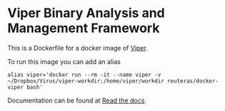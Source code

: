 # Viper Binary Analysis and Management Framework

This is a Dockerfile for a docker image of [Viper][1]. 

To run this image you can add an alias 

    alias viper='docker run --rm -it --name viper -v ~/Dropbox/Virus/viper-workdir:/home/viper/workdir reuteras/docker-viper bash'

Documentation can be found at [Read the docs][2].

 [1]: http://viper.li
 [2]: http://viper-framework.readthedocs.io/en/latest/index.html

